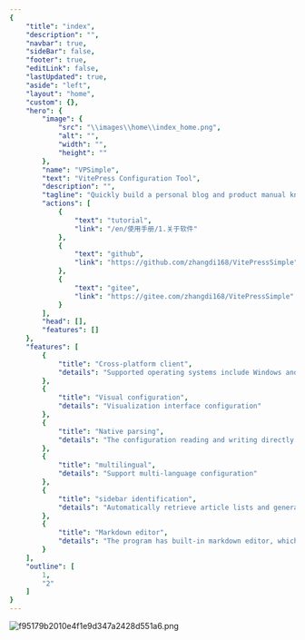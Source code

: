 ```yaml
---
{
    "title": "index",
    "description": "",
    "navbar": true,
    "sideBar": false,
    "footer": true,
    "editLink": false,
    "lastUpdated": true,
    "aside": "left",
    "layout": "home",
    "custom": {},
    "hero": {
        "image": {
            "src": "\\images\\home\\index_home.png",
            "alt": "",
            "width": "",
            "height": ""
        },
        "name": "VPSimple",
        "text": "VitePress Configuration Tool",
        "description": "",
        "tagline": "Quickly build a personal blog and product manual knowledge base",
        "actions": [
            {
                "text": "tutorial",
                "link": "/en/使用手册/1.关于软件"
            },
            {
                "text": "github",
                "link": "https://github.com/zhangdi168/VitePressSimple"
            },
            {
                "text": "gitee",
                "link": "https://gitee.com/zhangdi168/VitePressSimple"
            }
        ],
        "head": [],
        "features": []
    },
    "features": [
        {
            "title": "Cross-platform client",
            "details": "Supported operating systems include Windows and macOS."
        },
        {
            "title": "Visual configuration",
            "details": "Visualization interface configuration"
        },
        {
            "title": "Native parsing",
            "details": "The configuration reading and writing directly parse the original configuration file of vitepress, without relying on third-party data storage."
        },
        {
            "title": "multilingual",
            "details": "Support multi-language configuration"
        },
        {
            "title": "sidebar identification",
            "details": "Automatically retrieve article lists and generate sidebars"
        },
        {
            "title": "Markdown editor",
            "details": "The program has built-in markdown editor, which allows document editing within the program"
        }
    ],
    "outline": [
        1,
        "2"
    ]
}
---
```

<style>
:root { 
  --vp-home-hero-name-color: transparent;
  --vp-home-hero-name-background: -webkit-linear-gradient(120deg, #bd34fe 30%, #41d1ff);

  --vp-home-hero-image-background-image: linear-gradient(-45deg, #bd34fe 20%, #47caff 20%);
  --vp-home-hero-image-filter: blur(44px);
}

@media (min-width: 640px) {
  :root {
    --vp-home-hero-image-filter: blur(56px);
  }
}

@media (min-width: 960px) {
  :root {
    --vp-home-hero-image-filter: blur(68px);
  }
}
</style>
![f95179b2010e4f1e9d347a2428d551a6.png](/vpstatic/images/20240413/f95179b2-010e-4f1e-9d34-7a2428d551a6.png)
